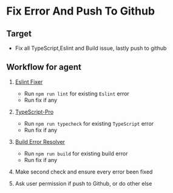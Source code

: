 # Fix Error And Push To Github

## Target
- Fix all TypeScript,Eslint and Build issue, lastly push to github

## Workflow for agent
1. [Eslint Fixer](../agents/eslint-fixer.md)
    - Run `npm run lint` for existing `Eslint` error
    - Run fix if any

2. [TypeScript-Pro](../agents/typescript-pro.md)
    - Run `npm run typecheck` for existing `TypeScript` error
    - Run fix if any

3. [Build Error Resolver](../agents/build-error-resolver.md)
    - Run `npm run build` for existing build error
    - Run fix if any

4. Make second check and ensure every error been fixed

5. Ask user permission if push to Github, or do other else